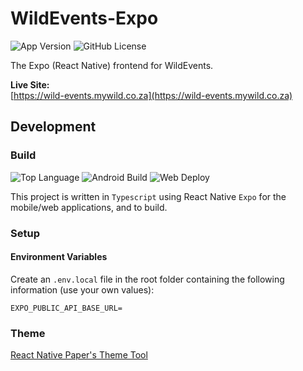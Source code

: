 # WildEvents-Expo
![App Version](https://img.shields.io/badge/dynamic/json?url=https%3A%2F%2Fraw.githubusercontent.com%2FHenryDeLange%2FWildEvents-Expo%2Fmain%2Fapp.json&query=expo.version&label=version)
![GitHub License](https://img.shields.io/github/license/HenryDeLange/WildEvents-Expo)

The Expo (React Native) frontend for WildEvents.

**Live Site:**\
[https://wild-events.mywild.co.za](https://wild-events.mywild.co.za)

## Development

### Build
![Top Language](https://img.shields.io/github/languages/top/HenryDeLange/WildEvents-Expo)
![Android Build](https://img.shields.io/github/actions/workflow/status/HenryDeLange/WildEvents-Expo/expo-build-android.yml?label=android%20build)
![Web Deploy](https://img.shields.io/github/actions/workflow/status/HenryDeLange/WildEvents-Expo/azure-static-web-apps-purple-meadow-005da3c0f.yml?label=web%20deploy)

This project is written in `Typescript` using React Native `Expo` for the mobile/web applications, and to build.

### Setup

#### Environment Variables
Create an `.env.local` file in the root folder containing the following information (use your own values):

```properties
EXPO_PUBLIC_API_BASE_URL=
```

### Theme
[React Native Paper's Theme Tool](https://callstack.github.io/react-native-paper/docs/guides/theming/#creating-dynamic-theme-colors)
